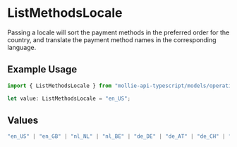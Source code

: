 # ListMethodsLocale

Passing a locale will sort the payment methods in the preferred order
for the country, and translate the payment method names in the corresponding language.

## Example Usage

```typescript
import { ListMethodsLocale } from "mollie-api-typescript/models/operations";

let value: ListMethodsLocale = "en_US";
```

## Values

```typescript
"en_US" | "en_GB" | "nl_NL" | "nl_BE" | "de_DE" | "de_AT" | "de_CH" | "fr_FR" | "fr_BE" | "es_ES" | "ca_ES" | "pt_PT" | "it_IT" | "nb_NO" | "sv_SE" | "fi_FI" | "da_DK" | "is_IS" | "hu_HU" | "pl_PL" | "lv_LV" | "lt_LT"
```